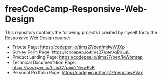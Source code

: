 # freeCodeCamp-Responsive-Web-Design
This repository contains the following projects I created by myself for to the Responsive Web Design course:

- Tribute Page: https://codepen.io/tims27/pen/mdwWJXp
- Survey Form Page: https://codepen.io/tims27/pen/qBjrLqL
- Product Landing Page: https://codepen.io/tims27/pen/MWomrap
- Technical Documentation Page: https://codepen.io/tims27/pen/rNwwPoR
- Personal Portfolio Page:  https://codepen.io/tims27/pen/abwEVax

